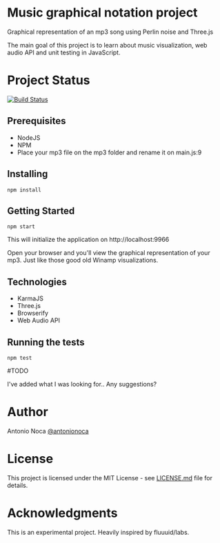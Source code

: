 # Music graphical notation project

Graphical representation of an mp3 song using Perlin noise and Three.js


The main goal of this project is to learn about music visualization,
web audio API and unit testing in JavaScript.   

# Project Status

[![Build Status](https://travis-ci.org/antonionoca/music-graphical-notation-js.svg?branch=master)](https://travis-ci.org/antonionoca/music-graphical-notation-js)

## Prerequisites

- NodeJS
- NPM
- Place your mp3 file on the mp3 folder and rename it on main.js:9

## Installing

```
npm install
```

## Getting Started

```
npm start
```

This will initialize the application on http://localhost:9966

Open your browser and you'll view the graphical representation of your mp3.
Just like those good old Winamp visualizations.

## Technologies

- KarmaJS
- Three.js
- Browserify
- Web Audio API

## Running the tests

```
npm test
```

#TODO

I've added what I was looking for..
Any suggestions?

# Author

Antonio Noca
[@antonionoca](http://twitter.com/antonionoca)

# License

This project is licensed under the MIT License - see [LICENSE.md](LICENSE.md) file for details.

# Acknowledgments

This is an experimental project.
Heavily inspired by fluuuid/labs.
